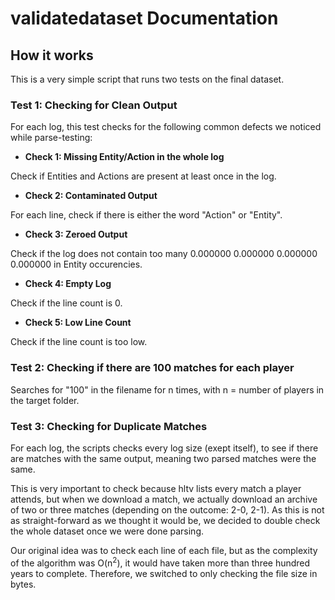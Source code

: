 # validatedataset Documentation

## How it works

This is a very simple script that runs two tests on the final dataset.

### Test 1: Checking for Clean Output

For each log, this test checks for the following common defects we noticed while parse-testing:

- **Check 1: Missing Entity/Action in the whole log**

Check if Entities and Actions are present at least once in the log.

- **Check 2: Contaminated Output**

For each line, check if there is either the word "Action" or "Entity".

- **Check 3: Zeroed Output**

Check if the log does not contain too many 0.000000 0.000000 0.000000 0.000000 in Entity occurencies.

- **Check 4: Empty Log**

Check if the line count is 0.

- **Check 5: Low Line Count**

Check if the line count is too low.


### Test 2: Checking if there are 100 matches for each player

Searches for "100" in the filename for n times, with n = number of players in the target folder.

### Test 3: Checking for Duplicate Matches

For each log, the scripts checks every log size (exept itself), to see if there are matches with the same output, meaning two parsed matches were the same.

This is very important to check because hltv lists every match a player attends, but when we download a match, we actually download an archive of two or three matches (depending on the outcome: 2-0, 2-1).
As this is not as straight-forward as we thought it would be, we decided to double check the whole dataset once we were done parsing.

Our original idea was to check each line of each file, but as the complexity of the algorithm was O(n<sup>2</sup>), it would have taken more than three hundred years to complete. Therefore, we switched to only checking the file size in bytes.
